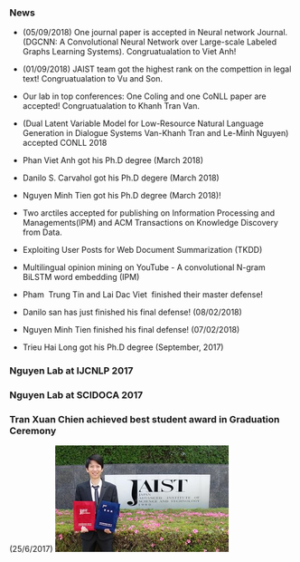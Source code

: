 <markdown>
  
### News
- (05/09/2018) One journal paper is accepted in Neural network Journal. (DGCNN: A Convolutional Neural Network over Large-scale Labeled Graphs Learning Systems). Congruatualation to Viet Anh!
- (01/09/2018) JAIST team got the highest rank on the compettion in legal text!  Congruatualation to Vu and Son.
- Our lab in top conferences:  One Coling and one CoNLL paper are accepted!  Congruatualation to Khanh Tran Van. 
- (Dual Latent Variable Model for Low-Resource Natural Language Generation in Dialogue Systems Van-Khanh Tran and Le-Minh Nguyen) accepted CONLL 2018
- Phan Viet Anh got his Ph.D degree (March 2018)
- Danilo S. Carvahol got his Ph.D degere (March 2018)
- Nguyen Minh Tien got his Ph.D degree (March 2018)! 

- Two arctiles accepted for publishing on Information Processing and Managements(IPM) and  ACM Transactions on Knowledge Discovery from Data.

- Exploiting User Posts for Web Document Summarization (TKDD)  

- Multilingual opinion mining on YouTube - A convolutional N-gram BiLSTM word embedding (IPM)

- Pham  Trung Tin and Lai Dac Viet  finished their master defense!

- Danilo san has just finished his final defense! (08/02/2018)

- Nguyen Minh Tien finished his final defense! (07/02/2018)

- Trieu Hai Long got his Ph.D degree (September, 2017)

### Nguyen Lab at IJCNLP 2017

### Nguyen Lab at SCIDOCA 2017


### Tran Xuan Chien achieved best student award in Graduation Ceremony
(25/6/2017)
![Image](img/2017-tran-xuan-chien-best-student-award.jpg)

</markdown>
